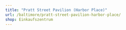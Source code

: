 ```yaml
---
title: "Pratt Street Pavilion (Harbor Place)"
url: /baltimore/pratt-street-pavilion-harbor-place/
shop: Einkaufszentrum
---
```

